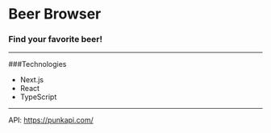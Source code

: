 # Beer Browser

### Find your favorite beer!

---

###Technologies
* Next.js
* React
* TypeScript

---
API: https://punkapi.com/